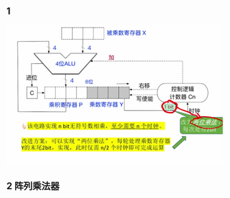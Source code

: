 


## 1
![输入图片说明](/imgs/2025-08-03/VRkDf3qr9m9F5W9r.png)
## 2 阵列乘法器

<!--stackedit_data:
eyJoaXN0b3J5IjpbLTMxMzQ5Mzk3MF19
-->